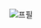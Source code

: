 ![프필](https://user-images.githubusercontent.com/80516711/149956716-2aa03da2-b372-4c30-a59a-fb0454dbd034.PNG)

